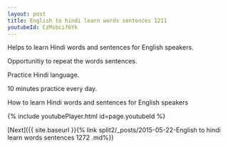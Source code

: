 ```yaml
---
layout: post
title: English to hindi learn words sentences 1211 
youtubeId: CzMsbcif6Yk
---
```

 
 
Helps to learn Hindi words and sentences for English speakers.

Opportunitiy to repeat the words sentences. 

Practice Hindi language. 
 
10 minutes practice every day. 
 
How to learn Hindi words and sentences for English speakers 
 
{% include youtubePlayer.html id=page.youtubeId %}
 
 
[Next]({{ site.baseurl }}{% link  split2/_posts/2015-05-22-English to hindi learn words sentences 1272 .md%})
 
